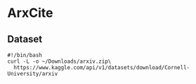 # ArxCite

## Dataset

```
#!/bin/bash
curl -L -o ~/Downloads/arxiv.zip\
  https://www.kaggle.com/api/v1/datasets/download/Cornell-University/arxiv
```
